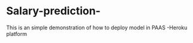 # Salary-prediction-
This is an simple demonstration of how to deploy model in PAAS -Heroku platform 
